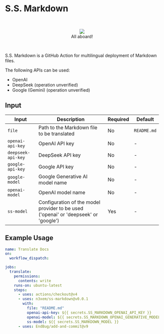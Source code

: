 # S.S. Markdown

&nbsp;
<p align="center">
  <img src="https://github.com/user-attachments/assets/dab375e4-f973-41dd-bf26-1ff34231af8c"><br>
  All aboard!
</p>
  
&nbsp;

S.S. Markdown is a GitHub Action for multilingual deployment of Markdown files.

The following APIs can be used:

- OpenAI
- DeepSeek (operation unverified)
- Google (Gemini) (operation unverified)

## Input

| Input | Description | Required | Default |
|-------|-------------|----------|---------|
| `file` | Path to the Markdown file to be translated | No | `README.md` |
| `openai-api-key` | OpenAI API key | No | - |
| `deepseek-api-key` | DeepSeek API key | No | - |
| `google-api-key` | Google API key | No | - |
| `google-model` | Google Generative AI model name | No | - |
| `openai-model` | OpenAI model name | No | - |
| `ss-model` | Configuration of the model provider to be used ('openai' or 'deepseek' or 'google') | Yes | - |

## Example Usage

```yaml
name: Translate Docs
on:
  workflow_dispatch:

jobs:
  translate:
    permissions:
      contents: write
    runs-on: ubuntu-latest
    steps:
      - uses: actions/checkout@v4
      - uses: n3xem/ss-markdown@v0.0.1
        with:
          file: "README.md"
          openai-api-key: ${{ secrets.SS_MARKDOWN_OPENAI_API_KEY }}
          openai-model: ${{ secrets.SS_MARKDOWN_OPENAI_GENERATIVE_MODEL }}
          ss-model: ${{ secrets.SS_MARKDOWN_MODEL }}
      - uses: EndBug/add-and-commit@v9
```